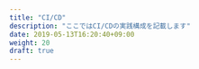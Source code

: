 ```yaml
---
title: "CI/CD"
description: "ここではCI/CDの実践構成を記載します"
date: 2019-05-13T16:20:40+09:00
weight: 20
draft: true
---
```

<!-- descriptionがコンテンツの前に表示されます -->

<!-- コンテンツを書くときはこの下に記載ください -->



<!-- 配下タイトル一覧がコンテンツの後に表示されます -->